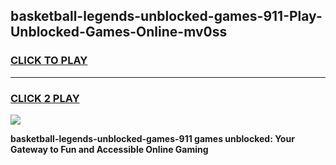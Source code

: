 
## basketball-legends-unblocked-games-911-Play-Unblocked-Games-Online-mv0ss
<h3>
<a href="https://premium76.site?title=basketball-legends-unblocked-games-911&ref=24A">CLICK TO PLAY</a></h3>
<hr>

<h3>
<a href="https://premium76.site?title=basketball-legends-unblocked-games-911&ref=24A">CLICK 2 PLAY</a>
  
</h3>

<a href="https://premium76.site?title=basketball-legends-unblocked-games-911&ref=24A"><img src="https://clearcache.store/games.png"></a>


**basketball-legends-unblocked-games-911 games unblocked: Your Gateway to Fun and Accessible Online Gaming**
